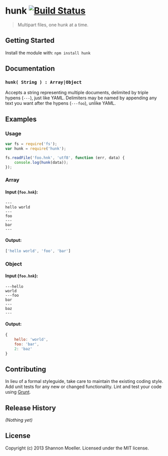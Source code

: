 # hunk [![Build Status](https://secure.travis-ci.org/shannonmoeller/hunk.png?branch=master)](http://travis-ci.org/shannonmoeller/hunk)

> Multipart files, one hunk at a time.

## Getting Started

Install the module with: `npm install hunk`

## Documentation

### `hunk( String ) : Array|Object`

Accepts a string representing multiple documents, delimited by triple hypens (`---`), just like YAML. Delimiters may be named by appending any text you want after the hypens (`---foo`), unlike YAML.

## Examples

### Usage

```javascript
var fs = require('fs');
var hunk = require('hunk');

fs.readFile('foo.hnk', 'utf8', function (err, data) {
    console.log(hunk(data));
});
```

### Array

#### Input (`foo.hnk`):

```
---
hello world
---
foo
---
bar
---
```

#### Output:

```javascript
['hello world', 'foo', 'bar']
```


### Object

#### Input (`foo.hnk`):

```
---hello
world
---foo
bar
---
baz
---
```

#### Output:

```javascript
{
    hello: 'world',
    foo: 'bar',
    2: 'baz'
}
```

## Contributing
In lieu of a formal styleguide, take care to maintain the existing coding style. Add unit tests for any new or changed functionality. Lint and test your code using [Grunt](http://gruntjs.com/).

## Release History
_(Nothing yet)_

## License
Copyright (c) 2013 Shannon Moeller. Licensed under the MIT license.
